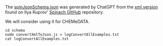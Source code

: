 The [spinJsonSchema.json](../schema/spinJsonSchema.json) was generated by ChatGPT from the [xml version](https://github.com/IlyaKuprov/Spinach/blob/e08f033df335422d87385a5e4888abb6875a29fb/interfaces/spinxml/spinxml_schema.xsd) found on Ilya Kuprov' [Spinach GitHub](https://github.com/IlyaKuprov/Spinach) repository.

We will consider using it for CHEMeDATA.

```
cd schema
node convertXmlToJson.js > logConvertAllExamples.txt
cat logConvertAllExamples.txt
```